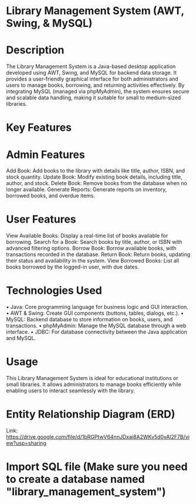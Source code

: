 # Library Management System (AWT, Swing, & MySQL)


# Description
The Library Management System is a Java-based desktop application developed using AWT, Swing, and MySQL for backend data storage. It provides a user-friendly graphical interface for both administrators and users to manage books, borrowing, and returning activities effectively. By integrating MySQL (managed via phpMyAdmin), the system ensures secure and scalable data handling, making it suitable for small to medium-sized libraries.


# Key Features


# Admin Features
Add Book: Add books to the library with details like title, author, ISBN, and stock quantity.
Update Book: Modify existing book details, including title, author, and stock.
Delete Book: Remove books from the database when no longer available.
Generate Reports: Generate reports on inventory, borrowed books, and overdue items.


# User Features
View Available Books: Display a real-time list of books available for borrowing.
Search for a Book: Search books by title, author, or ISBN with advanced filtering options.
Borrow Book: Borrow available books, with transactions recorded in the database.
Return Book: Return books, updating their status and availability in the system.
View Borrowed Books: List all books borrowed by the logged-in user, with due dates.


# Technologies Used
• Java: Core programming language for business logic and GUI interaction.
• AWT & Swing: Create GUI components (buttons, tables, dialogs, etc.).
• MySQL: Backend database to store information on books, users, and transactions.
• phpMyAdmin: Manage the MySQL database through a web interface.
• JDBC: For database connectivity between the Java application and MySQL.


# Usage
This Library Management System is ideal for educational institutions or small libraries. It allows administrators to manage books efficiently while enabling users to interact seamlessly with the library.

# Entity Relationship Diagram (ERD) 
Link: https://drive.google.com/file/d/1bRGPtwV64nnJDxai8A2WKv5d0vAl2F7B/view?usp=sharing

# Import SQL file (Make sure you need to create a database named "library_management_system")

